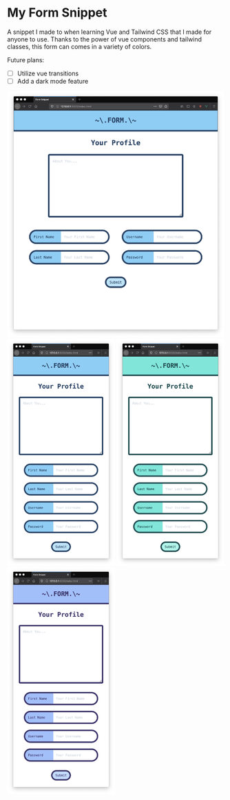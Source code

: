 # My Form Snippet

A snippet I made to when learning Vue and Tailwind CSS that I made for anyone to use. Thanks to the power of vue components and tailwind classes, this form can comes in a variety of colors.

Future plans:
- [ ] Utilize vue transitions
- [ ] Add a dark mode feature

<img src="/images/wide.png">
<div>
    <img src="/images/blue.png" width="250">
    <img src="/images/teal.png" width="250">
    <img src="/images/indigo.png" width="250">
</div>
